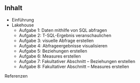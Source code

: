 ## Inhalt

- Einführung	
- Lakehouse	
    - Aufgabe 1: Daten mithilfe von SQL abfragen	
    - Aufgabe 2: T-SQL-Ergebnis veranschaulichen	
    - Aufgabe 3: visuelle Abfrage erstellen	
    - Aufgabe 4: Abfrageergebnisse visualisieren	
    - Aufgabe 5: Beziehungen erstellen	
    - Aufgabe 6: Measures erstellen	
    - Aufgabe 7: Fakultativer Abschnitt – Beziehungen 
     erstellen	
    - Aufgabe 8: Fakultativer Abschnitt – Measures erstellen

Referenzen	

